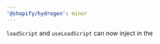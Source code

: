 ```yaml
---
'@shopify/hydrogen': minor
---
```


`loadScript` and `useLoadScript` can now inject in the <head />
